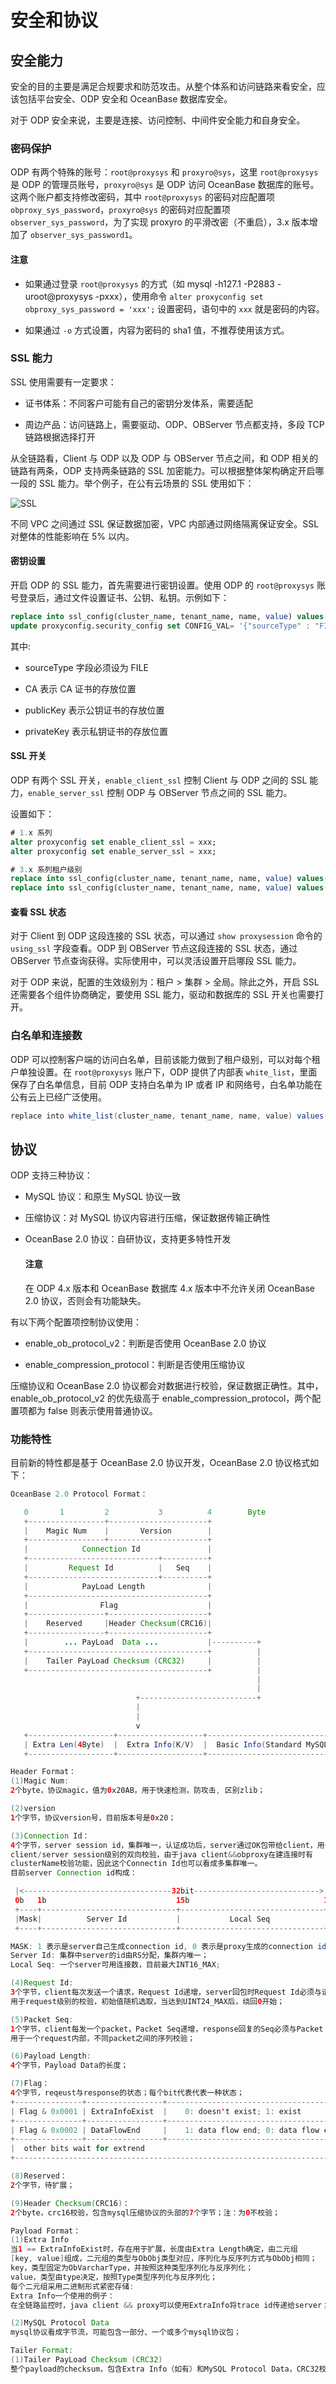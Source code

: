 # 安全和协议

## 安全能力

安全的目的主要是满足合规要求和防范攻击。从整个体系和访问链路来看安全，应该包括平台安全、ODP 安全和 OceanBase 数据库安全。

对于 ODP 安全来说，主要是连接、访问控制、中间件安全能力和自身安全。

### 密码保护

ODP 有两个特殊的账号：`root@proxysys` 和 `proxyro@sys`，这里 `root@proxysys` 是 ODP 的管理员账号，`proxyro@sys` 是 ODP 访问 OceanBase 数据库的账号。这两个账户都支持修改密码，其中 `root@proxysys` 的密码对应配置项 `obproxy_sys_password`，`proxyro@sys` 的密码对应配置项 `observer_sys_password`，为了实现 proxyro 的平滑改密（不重启），3.x 版本增加了 `observer_sys_password1`。

<main id="notice" type='notice'>
  <h4>注意</h4>
  <ul>
  <li>
  <p>如果通过登录 <code>root@proxysys</code> 的方式（如 mysql -h127.1 -P2883 -uroot@proxysys -pxxx），使用命令 <code>alter proxyconfig set obproxy_sys_password = 'xxx';</code> 设置密码，语句中的 <code>xxx</code> 就是密码的内容。</p>
  </li>
  <li>
  <p>如果通过 <code>-o</code> 方式设置，内容为密码的 sha1 值，不推荐使用该方式。</p>
  </li>
  </ul>
</main>

### SSL 能力

SSL 使用需要有一定要求：

* 证书体系：不同客户可能有自己的密钥分发体系，需要适配

* 周边产品：访问链路上，需要驱动、ODP、OBServer 节点都支持，多段 TCP 链路根据选择打开

从全链路看，Client 与 ODP 以及 ODP 与 OBServer 节点之间，和 ODP 相关的链路有两条，ODP 支持两条链路的 SSL 加密能力。可以根据整体架构确定开启哪一段的 SSL 能力。举个例子，在公有云场景的 SSL 使用如下：

![SSL](https://obbusiness-private.oss-cn-shanghai.aliyuncs.com/doc/img/odp/V4.0.0/zh-CN/8.security-and-protocols-01.png)

不同 VPC 之间通过 SSL 保证数据加密，VPC 内部通过网络隔离保证安全。SSL 对整体的性能影响在 5% 以内。

#### 密钥设置

开启 ODP 的 SSL 能力，首先需要进行密钥设置。使用 ODP 的 `root@proxysys` 账号登录后，通过文件设置证书、公钥、私钥。示例如下：

```sql
replace into ssl_config(cluster_name, tenant_name, name, value) values("cluster1", "tenant1", "key_info", "xxx");
update proxyconfig.security_config set CONFIG_VAL= '{"sourceType" : "FILE", "CA" : "certs/ca.pem", "publicKey" : "certs/server-cert.pem", "privateKey" : "certs/server-key.pem"}' where APP_NAME = 'obproxy' and VERSION = '1';
```

其中:

* sourceType 字段必须设为 FILE

* CA 表示 CA 证书的存放位置

* publicKey 表示公钥证书的存放位置

* privateKey 表示私钥证书的存放位置

#### SSL 开关

ODP 有两个 SSL 开关，`enable_client_ssl` 控制 Client 与 ODP 之间的 SSL 能力，`enable_server_ssl` 控制 ODP 与 OBServer 节点之间的 SSL 能力。

设置如下：

```sql
# 1.x 系列
alter proxyconfig set enable_client_ssl = xxx;
alter proxyconfig set enable_server_ssl = xxx;

# 3.x 系列租户级别
replace into ssl_config(cluster_name, tenant_name, name, value) values("cluster1", "tenant1", "enable_client_ssl", "true");
replace into ssl_config(cluster_name, tenant_name, name, value) values("cluster1", "tenant1", "enable_server_ssl", "false");
```

#### 查看 SSL 状态

对于 Client 到 ODP 这段连接的 SSL 状态，可以通过 `show proxysession` 命令的 `using_ssl` 字段查看。ODP 到 OBServer 节点这段连接的 SSL 状态，通过 OBServer 节点查询获得。实际使用中，可以灵活设置开启哪段 SSL 能力。

对于 ODP 来说，配置的生效级别为：租户 > 集群 > 全局。除此之外，开启 SSL 还需要各个组件协商确定，要使用 SSL 能力，驱动和数据库的 SSL 开关也需要打开。

### 白名单和连接数

ODP 可以控制客户端的访问白名单，目前该能力做到了租户级别，可以对每个租户单独设置。在 `root@proxysys` 账户下，ODP 提供了内部表 `white_list`，里面保存了白名单信息，目前 ODP 支持白名单为 IP 或者 IP 和网络号，白名单功能在公有云上已经广泛使用。

```java
replace into white_list(cluster_name, tenant_name, name, value) values('cluster1', 'tenant1', 'ip_list', '127.0.0.1,168.xxx.0.0/16');
```

## 协议

ODP 支持三种协议：

* MySQL 协议：和原生 MySQL 协议一致

* 压缩协议：对 MySQL 协议内容进行压缩，保证数据传输正确性

* OceanBase 2.0 协议：自研协议，支持更多特性开发

  <main id="notice" type='notice'>
    <h4>注意</h4>
    <p>在 ODP 4.x 版本和 OceanBase 数据库 4.x 版本中不允许关闭 OceanBase 2.0 协议，否则会有功能缺失。</p>
  </main>

有以下两个配置项控制协议使用：

* enable_ob_protocol_v2：判断是否使用 OceanBase 2.0 协议

* enable_compression_protocol：判断是否使用压缩协议

压缩协议和 OceanBase 2.0 协议都会对数据进行校验，保证数据正确性。其中，enable_ob_protocol_v2 的优先级高于 enable_compression_protocol，两个配置项都为 false 则表示使用普通协议。

### 功能特性

目前新的特性都是基于 OceanBase 2.0 协议开发，OceanBase 2.0 协议格式如下：

```java
OceanBase 2.0 Protocol Format：

   0       1         2           3          4        Byte
   +-----------------+----------------------+
   |    Magic Num    |       Version        |
   +-----------------+----------------------+
   |            Connection Id               |
   +-----------------------------+----------+
   |         Request Id          |   Seq    |
   +-----------------------------+----------+
   |            PayLoad Length              |
   +----------------------------------------+
   |                Flag                    |
   +-----------------+----------------------+
   |    Reserved     |Header Checksum(CRC16)|
   +-----------------+----------------------+
   |        ... PayLoad  Data ...           |----------+
   +----------------------------------------+          |
   |    Tailer PayLoad Checksum (CRC32)     |          |
   +----------------------------------------+          |
                                                       |
                                                       |
                            +--------------------------+
                            |
                            |
                            v
   +-------------------+-------------------+-------------------------------------+
   | Extra Len(4Byte)  |  Extra Info(K/V)  |  Basic Info(Standard MySQL Packet)  |
   +-------------------+-------------------+-------------------------------------+

Header Format：
(1)Magic Num:
2个byte，协议magic，值为0x20AB，用于快速检测，防攻击, 区别zlib；

(2)version
1个字节，协议version号，目前版本号是0x20；

(3)Connection Id：
4个字节，server session id，集群唯一，认证成功后，server通过OK包带给client，用于
client/server session级别的双向校验，由于java client&&obproxy在建连接时有
clusterName校验功能，因此这个Connectin Id也可以看成多集群唯一。
目前server Connection id构成：

 |<---------------------------------32bit---------------------------->|
 0b   1b                             15b                              16b
 +----+------------------------------+--------------------------------+
 |Mask|          Server Id           |           Local Seq            |
 +----+------------------------------+--------------------------------+

MASK: 1 表示是server自己生成connection id, 0 表示是proxy生成的connection id(目前已经不使用)；
Server Id: 集群中server的id由RS分配，集群内唯一；
Local Seq: 一个server可用连接数，目前最大INT16_MAX;

(4)Request Id:
3个字节，client每次发送一个请求，Request Id递增，server回包时Request Id必须与请求的Request Id相同。
用于request级别的校验，初始值随机选取，当达到UINT24_MAX后，绕回0开始；

(5)Packet Seq:
1个字节，client每发一个packet，Packet Seq递增，response回复的Seq必须与Packet Seq + 1相等，
用于一个request内部，不同packet之间的序列校验；

(6)Payload Length:
4个字节，Payload Data的长度；

(7)Flag：
4个字节，reqeust与response的状态；每个bit代表代表一种状态；
+---------------+-----------------+---------------------------------------------+
| Flag & 0x0001 | ExtraInfoExist  |    0: doesn't exist; 1: exist               |
+---------------+-----------------+---------------------------------------------+
| Flag & 0x0002 | DataFlowEnd     |    1: data flow end; 0: data flow continue  |
+---------------+-----------------+---------------------------------------------+
|  other bits wait for extrend                                                  |
+-------------------------------------------------------------------------------+

(8)Reserved：
2个字节，待扩展；

(9)Header Checksum(CRC16)：
2个byte，crc16校验，包含mysql压缩协议的头部的7个字节；注：为0不校验；

Payload Format：
(1)Extra Info
当1 == ExtraInfoExist时，存在用于扩展，长度由Extra Length确定，由二元组
[key, value]组成，二元组的类型与ObObj类型对应，序列化与反序列方式与ObObj相同；
key，类型固定为ObVarcharType，并按照这种类型序列化与反序列化；
value，类型由type决定，按照Type类型序列化与反序列化；
每个二元组采用二进制形式紧密存储:
Extra Info一个使用的例子：
在全链路监控时，java client && proxy可以使用ExtraInfo将trace id传递给server；

(2)MySQL Protocol Data
mysql协议看成字节流，可能包含一部分、一个或多个mysql协议包；

Tailer Format:
(1)Tailer PayLoad Checksum (CRC32) 
整个payload的checksum，包含Extra Info（如有）和MySQL Protocol Data，CRC32校验，为0则不校验；
```

